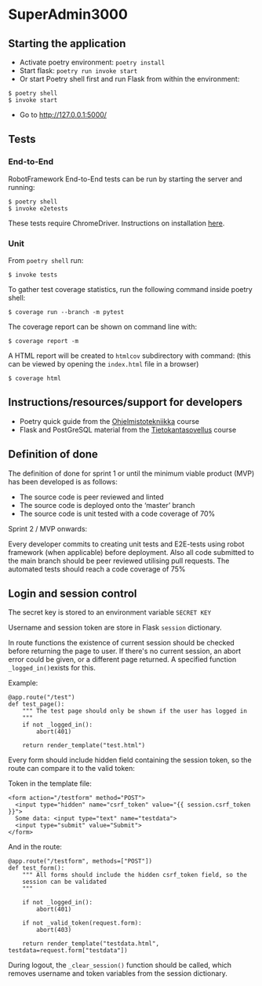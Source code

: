 # SuperAdmin3000
## Starting the application
- Activate poetry environment: `poetry install`
- Start flask: `poetry run invoke start`
- Or start Poetry shell first and run Flask from within the environment:
```
$ poetry shell
$ invoke start
```
- Go to http://127.0.0.1:5000/

## Tests
### End-to-End
RobotFramework End-to-End tests can be run by starting the server and running:
```
$ poetry shell
$ invoke e2etests
```
These tests require ChromeDriver. Instructions on installation [here](https://ohjelmistotuotanto-hy.github.io/chromedriver_asennusohjeet/).

### Unit

From `poetry shell` run:
```
$ invoke tests
```
To gather test coverage statistics, run the following command inside poetry shell:
```
$ coverage run --branch -m pytest
```
The coverage report can be shown on command line with:
```
$ coverage report -m
```
A HTML report will be created to `htmlcov` subdirectory with command: (this can be viewed by opening the `index.html` file in a browser)
```
$ coverage html
```

## Instructions/resources/support for developers
- Poetry quick guide from the [Ohjelmistotekniikka](https://ohjelmistotekniikka-hy.github.io/python/viikko2#poetry-ja-riippuvuuksien-hallinta) course
- Flask and PostGreSQL material from the [Tietokantasovellus](https://hy-tsoha.github.io/materiaali/osa-1/#johdatus-web-sovelluksiin) course

## Definition of done

The definition of done for sprint 1 or until the minimum viable product (MVP) has been developed is as follows:
- The source code is peer reviewed and linted
- The source code is deployed onto the ‘master’ branch 
- The source code is unit tested with a code coverage of 70%

Sprint 2 / MVP onwards:

Every developer commits to creating unit tests and E2E-tests using robot framework (when applicable) before deployment. Also all code submitted to the main branch should be peer reviewed utilising pull requests. The automated tests should reach a code coverage of 75%

## Login and session control

The secret key is stored to an environment variable `SECRET KEY`

Username and session token are store in Flask `session` dictionary.

In route functions the existence of current session should be checked before returning the page to user. If there's no current session, an abort error could be given, or a different page returned. A specified function `_logged_in()`exists for this.

Example:
```
@app.route("/test")
def test_page():
    """ The test page should only be shown if the user has logged in
    """
    if not _logged_in():
        abort(401)
        
    return render_template("test.html")
```

Every form should include hidden field containing the session token, so the route can compare it to the valid token:

Token in the template file:
```
<form action="/testform" method="POST">
  <input type="hidden" name="csrf_token" value="{{ session.csrf_token }}">
  Some data: <input type="text" name="testdata">
  <input type="submit" value="Submit">
</form>
```

And in the route:
```
@app.route("/testform", methods=["POST"])
def test_form():
    """ All forms should include the hidden csrf_token field, so the
    session can be validated
    """

    if not _logged_in():
        abort(401)

    if not _valid_token(request.form):
        abort(403)

    return render_template("testdata.html", testdata=request.form["testdata"])
```

During logout, the `_clear_session()` function should be called, which removes username and token variables from the session dictionary.
